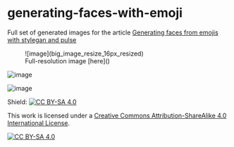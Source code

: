 # generating-faces-with-emoji

Full set of generated images for the article [Generating faces from emojis with stylegan and pulse](https://mejuto.co/generating-faces-from-emojis-with-stylegan-and-pulse/ "Faces generated from emojis using machine learning")

<figure>
![image](big_image_resize_16px_resized)
<figcaption>
Full-resolution image [here]()
</figcaption>
</figure>

![image](big_image_resize_16px_resized)

![image](./big_image_resize_16px_resized)


Shield: [![CC BY-SA 4.0][cc-by-sa-shield]][cc-by-sa]

This work is licensed under a
[Creative Commons Attribution-ShareAlike 4.0 International License][cc-by-sa].

[![CC BY-SA 4.0][cc-by-sa-image]][cc-by-sa]

[cc-by-sa]: http://creativecommons.org/licenses/by-sa/4.0/
[cc-by-sa-image]: https://licensebuttons.net/l/by-sa/4.0/88x31.png
[cc-by-sa-shield]: https://img.shields.io/badge/License-CC%20BY--SA%204.0-lightgrey.svg